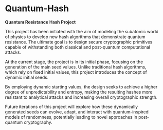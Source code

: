 # Quantum-Hash

**Quantum Resistance Hash Project**

This project has been initiated with the aim of modeling the subatomic world of physics to develop new hash algorithms that demonstrate quantum resistance. The ultimate goal is to design secure cryptographic primitives capable of withstanding both classical and post-quantum computational attacks.

At the current stage, the project is in its initial phase, focusing on the generation of the main seed values. Unlike traditional hash algorithms, which rely on fixed initial values, this project introduces the concept of dynamic initial seeds.

By employing dynamic starting values, the design seeks to achieve a higher degree of unpredictability and entropy, making the resulting hashes more resistant to analytical attacks and increasing overall cryptographic strength.

Future iterations of this project will explore how these dynamically generated seeds can evolve, adapt, and interact with quantum-inspired models of randomness, potentially leading to novel approaches in post-quantum cryptography.
